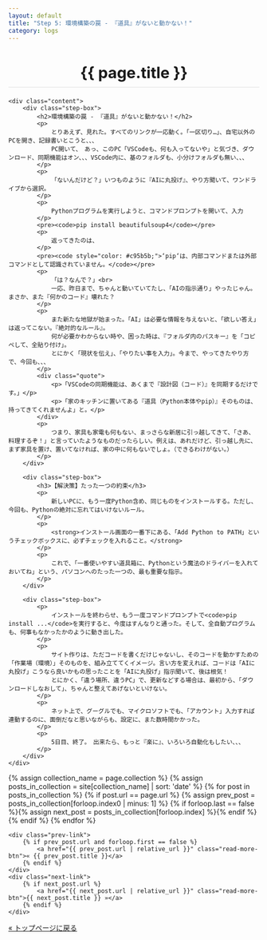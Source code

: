 ```yaml
---
layout: default
title: "Step 5: 環境構築の罠 - 『道具』がないと動かない！"
category: logs
---
```


<div class="container blog-post" style="max-width: 850px;">
    <header style="text-align:center; margin-bottom: 20px;">
         <h1 style="font-size: 2.2em; border-bottom: 2px solid #eee; padding-bottom:10px; margin-bottom: 5px;">{{ page.title }}</h1>
    </header>

    <div class="content">
        <div class="step-box">
            <h2>環境構築の罠 - 『道具』がないと動かない！</h2>
            <p>
                とりあえず、見れた。すべてのリンクが一応動く。「一区切り…」、自宅以外のPCを開き、記録書いとこうと、、、
                PC開いて、　あっ、このPC「VSCodeも、何も入ってないや」と気づき、ダウンロード、同期機能はオン、、、VSCode内に、基のフォルダも、小分けフォルダも無い、、、
            </p>
            <p>
                「ないんだけど？」いつものように『AIに丸投げ』、やり方聞いて、ワンドライブから選択。
            </p>
            <p>
                Pythonプログラムを実行しようと、コマンドプロンプトを開いて、入力
            </p>
            <pre><code>pip install beautifulsoup4</code></pre>
            <p>
                返ってきたのは、
            </p>
            <pre><code style="color: #c95b5b;">‘pip‘は、内部コマンドまたは外部コマンドとして認識されていません。</code></pre>
            <p>
                「は？なんで？」<br>
                一応、昨日まで、ちゃんと動いていてたし、「AIの指示通り」やったじゃん。まさか、また『何かのコード』壊れた？
            </p>
            <p>
                また新たな地獄が始まった。「AI」は必要な情報を与えないと、「欲しい答え」は返ってこない。『絶対的なルール』。
                何が必要かわからない時や、困った時は、『フォルダ内のパスキー』を「コピペして、全貼り付け」。
                とにかく「現状を伝え」、「やりたい事を入力」。今まで、やってきたやり方で、今回も、、、
            </p>
            <div class="quote">
                <p>「VSCodeの同期機能は、あくまで『設計図（コード）』を同期するだけです。」</p>
                <p>「家のキッチンに置いてある『道具（Python本体やpip）』そのものは、持ってきてくれませんよ」と。</p>
            </div>
            <p>
                つまり、家具も家電も何もない、まっさらな新居に引っ越してきて、「さあ、料理するぞ！」と言っていたようなものだったらしい。例えは、あれだけど、引っ越し先に、まず家具を置け、置いてなければ、家の中に何もないでしょ。（できるわけがない。）
            </p>
        </div>

        <div class="step-box">
            <h3>【解決策】たった一つの約束</h3>
            <p>
                新しいPCに、もう一度Python含め、同じものをインストールする。ただし、今回も、Pythonの絶対に忘れてはいけないルール。
            </p>
            <p>
                <strong>インストール画面の一番下にある、「Add Python to PATH」というチェックボックスに、必ずチェックを入れること。</strong>
            </p>
            <p>
                これで、「一番使いやすい道具箱に、Pythonという魔法のドライバーを入れておいてね」という、パソコンへのたった一つの、最も重要な指示。
            </p>
        </div>

        <div class="step-box">
            <p>
                インストールを終わらせ、もう一度コマンドプロンプトで<code>pip install ...</code>を実行すると、今度はすんなりと通った。そして、全自動プログラムも、何事もなかったかのように動き出した。
            </p>
            <p>
                サイト作りは、ただコードを書くだけじゃないし、そのコードを動かすための「作業場（環境）」そのものを、組み立ててくイメージ。言い方を変えれば、コードは「AIに丸投げ」こうなら良いかもの思ったことを「AIに丸投げ」指示聞いて、後は根気！
                とにかく、「違う場所、違うPC」で、更新などする場合は、最初から、「ダウンロードしなおして」、ちゃんと整えてあげないといけない。
            </p>
            <p>
                ネット上で、グーグルでも、マイクロソフトでも、「アカウント」入力すれば連動するのに、面倒だなと思いながらも、設定に、また数時間かかった。
            </p>
            <p>
                5日目、終了。　出来たら、もっと『楽に』、いろいろ自動化もしたい、、、
            </p>
        </div>
    </div>
    
<!-- ★★★ 究極の自動ナビゲーション ★★★ -->
<div class="navigation-links">
    {% assign collection_name = page.collection %}
    {% assign posts_in_collection = site[collection_name] | sort: 'date' %}
    {% for post in posts_in_collection %}
        {% if post.url == page.url %}
            {% assign prev_post = posts_in_collection[forloop.index0 | minus: 1] %}
            {% if forloop.last == false %}{% assign next_post = posts_in_collection[forloop.index] %}{% endif %}
        {% endif %}
    {% endfor %}
    
    <div class="prev-link">
        {% if prev_post.url and forloop.first == false %}
            <a href="{{ prev_post.url | relative_url }}" class="read-more-btn">« {{ prev_post.title }}</a>
        {% endif %}
    </div>
    <div class="next-link">
        {% if next_post.url %}
            <a href="{{ next_post.url | relative_url }}" class="read-more-btn">{{ next_post.title }} »</a>
        {% endif %}
    </div>
</div>
<div class="back-link">
    <a href="{{ '/' | relative_url }}" class="main-button">« トップページに戻る</a>
</div>